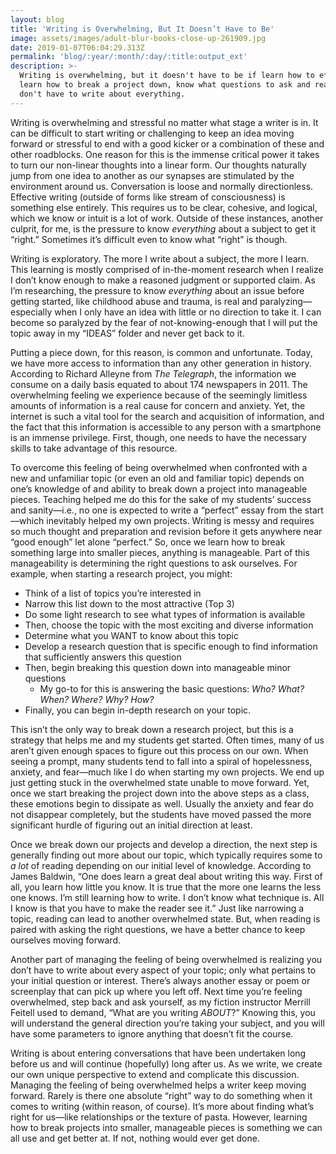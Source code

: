 ```yaml
---
layout: blog
title: 'Writing is Overwhelming, But It Doesn’t Have to Be'
image: assets/images/adult-blur-books-close-up-261909.jpg
date: 2019-01-07T06:04:29.313Z
permalink: 'blog/:year/:month/:day/:title:output_ext'
description: >-
  Writing is overwhelming, but it doesn't have to be if learn how to effectively
  learn how to break a project down, know what questions to ask and realize you
  don't have to write ​about everything.
---
```

Writing is overwhelming and stressful no matter what stage a writer is in. It can be difficult to start writing or challenging to keep an idea moving forward or stressful to end with a good kicker or a combination of these and other roadblocks. One reason for this is the immense critical power it takes to turn our non-linear thoughts into a linear form. Our thoughts naturally jump from one idea to another as our synapses are stimulated by the environment around us. Conversation is loose and normally directionless. Effective writing (outside of forms like stream of consciousness) is something else entirely. This requires us to be clear, cohesive, and logical, which we know or intuit is a lot of work. Outside of these instances, another culprit, for me, is the pressure to know _everything_ about a subject to get it “right.” Sometimes it’s difficult even to know what “right” is though. 



Writing is exploratory. The more I write about a subject, the more I learn. This learning is mostly comprised of in-the-moment research when I realize I don’t know enough to make a reasoned judgment or supported claim. As I’m researching, the pressure to know _everything_ about an issue before getting started, like childhood abuse and trauma, is real and paralyzing—especially when I only have an idea with little or no direction to take it. I can become so paralyzed by the fear of not-knowing-enough that I will put the topic away in my “IDEAS” folder and never get back to it. 



Putting a piece down, for this reason, is common and unfortunate. Today, we have more access to information than any other generation in history. According to Richard Alleyne from _The Telegraph_, the information we consume on a daily basis equated to about 174 newspapers in 2011. The overwhelming feeling we experience because of the seemingly limitless amounts of information is a real cause for concern and anxiety. Yet, the internet is such a vital tool for the search and acquisition of information, and the fact that this information is accessible to any person with a smartphone is an immense privilege. First, though, one needs to have the necessary skills to take advantage of this resource. 



To overcome this feeling of being overwhelmed when confronted with a new and unfamiliar topic (or even an old and familiar topic) depends on one’s knowledge of and ability to break down a project into manageable pieces. Teaching helped me do this for the sake of my students’ success and sanity—i.e., no one is expected to write a “perfect” essay from the start—which inevitably helped my own projects. Writing is messy and requires so much thought and preparation and revision before it gets anywhere near “good enough” let alone “perfect.” So, once we learn how to break something large into smaller pieces, anything is manageable. Part of this manageability is determining the right questions to ask ourselves. For example, when starting a research project, you might:



* Think of a list of topics you’re interested in
* Narrow this list down to the most attractive (Top 3)
* Do some light research to see what types of information is available
* Then, choose the topic with the most exciting and diverse information
* Determine what you WANT to know about this topic
* Develop a research question that is specific enough to find information that sufficiently answers this question
* Then, begin breaking this question down into manageable minor questions
  * My go-to for this is answering the basic questions: _Who? What? When? Where? Why? How?_
* Finally, you can begin in-depth research on your topic.



This isn’t the only way to break down a research project, but this is a strategy that helps me and my students get started. Often times, many of us aren’t given enough spaces to figure out this process on our own. When seeing a prompt, many students tend to fall into a spiral of hopelessness, anxiety, and fear—much like I do when starting my own projects. We end up just getting stuck in the overwhelmed state unable to move forward. Yet, once we start breaking the project down into the above steps as a class, these emotions begin to dissipate as well. Usually the anxiety and fear do not disappear completely, but the students have moved passed the more significant hurdle of figuring out an initial direction at least.



Once we break down our projects and develop a direction, the next step is generally finding out more about our topic, which typically requires some to _a lot_ of reading depending on our initial level of knowledge. According to James Baldwin, “One does learn a great deal about writing this way. First of all, you learn how little you know. It is true that the more one learns the less one knows. I’m still learning how to write. I don’t know what technique is. All I know is that you have to make the reader see it.” Just like narrowing a topic, reading can lead to another overwhelmed state. But, when reading is paired with asking the right questions, we have a better chance to keep ourselves moving forward. 



Another part of managing the feeling of being overwhelmed is realizing you don’t have to write about every aspect of your topic; only what pertains to your initial question or interest. There’s always another essay or poem or screenplay that can pick up where you left off. Next time you’re feeling overwhelmed, step back and ask yourself, as my fiction instructor Merrill Feitell used to demand, “What are you writing _ABOUT_?” Knowing this, you will understand the general direction you’re taking your subject, and you will have some parameters to ignore anything that doesn’t fit the course. 



Writing is about entering conversations that have been undertaken long before us and will continue (hopefully) long after us. As we write, we create our own unique perspective to extend and complicate this discussion. Managing the feeling of being overwhelmed helps a writer keep moving forward. Rarely is there one absolute “right” way to do something when it comes to writing (within reason, of course). It’s more about finding what’s right for us—like relationships or the texture of pasta. However, learning how to break projects into smaller, manageable pieces is something we can all use and get better at. If not, nothing would ever get done.
